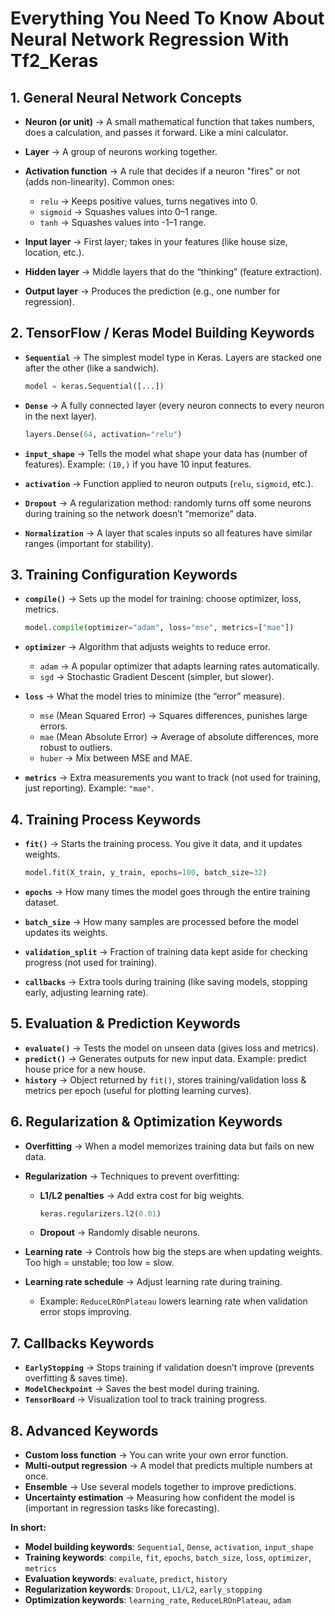 # Everything You Need To Know About Neural Network Regression With Tf2_Keras

## 1. General Neural Network Concepts

* **Neuron (or unit)** → A small mathematical function that takes numbers, does a calculation, and passes it forward. Like a mini calculator.
* **Layer** → A group of neurons working together.
* **Activation function** → A rule that decides if a neuron "fires" or not (adds non-linearity). Common ones:

  * `relu` → Keeps positive values, turns negatives into 0.
  * `sigmoid` → Squashes values into 0–1 range.
  * `tanh` → Squashes values into -1–1 range.
* **Input layer** → First layer; takes in your features (like house size, location, etc.).
* **Hidden layer** → Middle layers that do the “thinking” (feature extraction).
* **Output layer** → Produces the prediction (e.g., one number for regression).

## 2. TensorFlow / Keras Model Building Keywords

* **`Sequential`** → The simplest model type in Keras. Layers are stacked one after the other (like a sandwich).

  ```python
  model = keras.Sequential([...])
  ```
* **`Dense`** → A fully connected layer (every neuron connects to every neuron in the next layer).

  ```python
  layers.Dense(64, activation="relu")
  ```
* **`input_shape`** → Tells the model what shape your data has (number of features). Example: `(10,)` if you have 10 input features.
* **`activation`** → Function applied to neuron outputs (`relu`, `sigmoid`, etc.).
* **`Dropout`** → A regularization method: randomly turns off some neurons during training so the network doesn’t “memorize” data.
* **`Normalization`** → A layer that scales inputs so all features have similar ranges (important for stability).

## 3. Training Configuration Keywords

* **`compile()`** → Sets up the model for training: choose optimizer, loss, metrics.

  ```python
  model.compile(optimizer="adam", loss="mse", metrics=["mae"])
  ```
* **`optimizer`** → Algorithm that adjusts weights to reduce error.

  * `adam` → A popular optimizer that adapts learning rates automatically.
  * `sgd` → Stochastic Gradient Descent (simpler, but slower).
* **`loss`** → What the model tries to minimize (the “error” measure).

  * `mse` (Mean Squared Error) → Squares differences, punishes large errors.
  * `mae` (Mean Absolute Error) → Average of absolute differences, more robust to outliers.
  * `huber` → Mix between MSE and MAE.
* **`metrics`** → Extra measurements you want to track (not used for training, just reporting). Example: `"mae"`.

## 4. Training Process Keywords

* **`fit()`** → Starts the training process. You give it data, and it updates weights.

  ```python
  model.fit(X_train, y_train, epochs=100, batch_size=32)
  ```
* **`epochs`** → How many times the model goes through the entire training dataset.
* **`batch_size`** → How many samples are processed before the model updates its weights.
* **`validation_split`** → Fraction of training data kept aside for checking progress (not used for training).
* **`callbacks`** → Extra tools during training (like saving models, stopping early, adjusting learning rate).

## 5. Evaluation & Prediction Keywords

* **`evaluate()`** → Tests the model on unseen data (gives loss and metrics).
* **`predict()`** → Generates outputs for new input data. Example: predict house price for a new house.
* **`history`** → Object returned by `fit()`, stores training/validation loss & metrics per epoch (useful for plotting learning curves).


## 6. Regularization & Optimization Keywords

* **Overfitting** → When a model memorizes training data but fails on new data.
* **Regularization** → Techniques to prevent overfitting:

  * **L1/L2 penalties** → Add extra cost for big weights.

    ```python
    keras.regularizers.l2(0.01)
    ```
  * **Dropout** → Randomly disable neurons.
* **Learning rate** → Controls how big the steps are when updating weights. Too high = unstable; too low = slow.
* **Learning rate schedule** → Adjust learning rate during training.

  * Example: `ReduceLROnPlateau` lowers learning rate when validation error stops improving.

## 7. Callbacks Keywords

* **`EarlyStopping`** → Stops training if validation doesn’t improve (prevents overfitting & saves time).
* **`ModelCheckpoint`** → Saves the best model during training.
* **`TensorBoard`** → Visualization tool to track training progress.

## 8. Advanced Keywords

* **Custom loss function** → You can write your own error function.
* **Multi-output regression** → A model that predicts multiple numbers at once.
* **Ensemble** → Use several models together to improve predictions.
* **Uncertainty estimation** → Measuring how confident the model is (important in regression tasks like forecasting).


**In short:**

* **Model building keywords**: `Sequential`, `Dense`, `activation`, `input_shape`
* **Training keywords**: `compile`, `fit`, `epochs`, `batch_size`, `loss`, `optimizer`, `metrics`
* **Evaluation keywords**: `evaluate`, `predict`, `history`
* **Regularization keywords**: `Dropout`, `L1/L2`, `early_stopping`
* **Optimization keywords**: `learning_rate`, `ReduceLROnPlateau`, `adam`